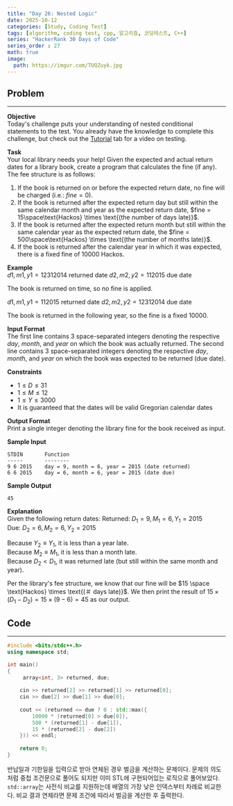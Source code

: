 ```yaml
---
title: "Day 26: Nested Logic"
date: 2025-10-12
categories: [Study, Coding Test]
tags: [algorithm, coding test, cpp, 알고리즘, 코딩테스트, C++]
series: "HackerRank 30 Days of Code"
series_order : 27
math: true
image:
  path: https://imgur.com/TUQZuyk.jpg
---
```


## Problem

---

**Objective**  
Today's challenge puts your understanding of nested conditional statements to the test. You already have the knowledge to complete this challenge, but check out the [Tutorial](https://www.hackerrank.com/challenges/30-nested-logic/tutorial) tab for a video on testing.

**Task**  
Your local library needs your help! Given the expected and actual return dates for a library book, create a program that calculates the fine (if any). The fee structure is as follows:  

1. If the book is returned on or before the expected return date, no fine will be charged (i.e.: $fine = 0$).
2. If the book is returned after the expected return day but still within the same calendar month and year as the expected return date, $fine = 15\space\text{Hackos} \times \text{(the number of days late)}$.
3. If the book is returned after the expected return month but still within the same calendar year as the expected return date, the $fine = 500\space\text{Hackos} \times \text{(the number of months late)}$.
4. If the book is returned after the calendar year in which it was expected, there is a fixed fine of $\text{10000 Hackos}$.

**Example**  
$d1, m1, y1 = 12312014$ returned date
$d2, m2, y2 = 112015$ due date

The book is returned on time, so no fine is applied.

$d1, m1, y1 = 112015$ returned date
$d2, m2, y2 = 12312014$ due date

The book is returned in the following year, so the fine is a fixed 10000.

**Input Format**  
The first line contains $3$ space-separated integers denoting the respective $day$, $month$, and $year$ on which the book was actually returned.
The second line contains $3$ space-separated integers denoting the respective $day$, $month$, and $year$ on which the book was expected to be returned (due date).

**Constraints**  

- $1 \le D \le 31$
- $1 \le M \le 12$
- $1 \le Y \le 3000$
- $\text{It is guaranteed that the dates will be valid Gregorian calendar dates}$  

**Output Format**  
Print a single integer denoting the library fine for the book received as input.

**Sample Input**  
```text
STDIN       Function
-----       --------
9 6 2015    day = 9, month = 6, year = 2015 (date returned)
6 6 2015    day = 6, month = 6, year = 2015 (date due)
```

**Sample Output**  
```text
45
```

**Explanation**  
Given the following return dates:
Returned: $D_1 = 9, M_1 = 6, Y_1 = 2015$  
Due: $D_2 = 6, M_2 = 6, Y_2 = 2015$  

Because $Y_2 \equiv Y_1$, it is less than a year late.  
Because $M_2 \equiv M_1$, it is less than a month late.  
Because $D_2 < D_1$, it was returned late (but still within the same month and year).  

Per the library's fee structure, we know that our fine will be $15 \space \text{Hackos} \times \text{(＃ days late)}$. We then print the result of $15 \times (D_1 - D_2) = 15 \times (9 - 6) = 45$ as our output.  

## Code

---

```cpp
#include <bits/stdc++.h>
using namespace std;

int main() 
{
     array<int, 3> returned, due;
     
    cin >> returned[2] >> returned[1] >> returned[0];
    cin >> due[2] >> due[1] >> due[0];
    
    cout << (returned <= due ? 0 : std::max({
        10000 * (returned[0] > due[0]),
        500 * (returned[1] - due[1]),
        15 * (returned[2] - due[2])
    })) << endl;
    
    return 0;
}
```

반납일과 기한일을 입력으로 받아 연체된 경우 벌금을 계산하는 문제이다. 문제의 의도처럼 중첩 조건문으로 풀어도 되지만 이미 STL에 구현되어있는 로직으로 풀어보았다. `std::array`는 사전식 비교를 지원하는데 배열의 가장 낮은 인덱스부터 차례로 비교한다. 비교 결과 연체라면 문제 조건에 따라서 벌금을 계산한 후 출력한다.
